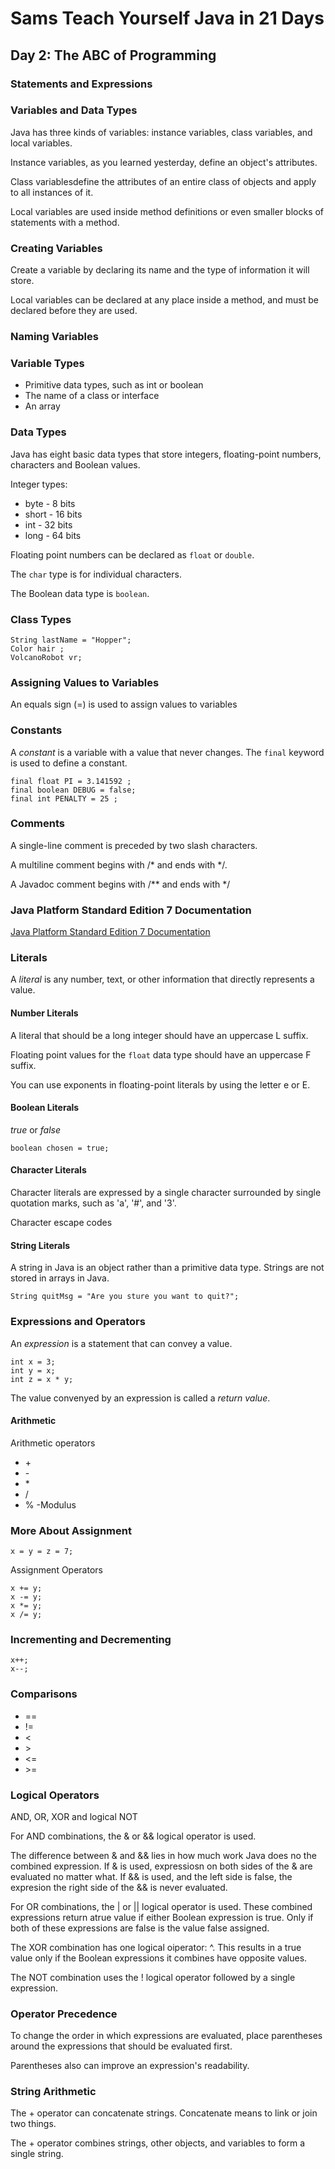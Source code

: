 # Sams Teach Yourself Java in 21 Days

## Day 2: The ABC of Programming

### Statements and Expressions

### Variables and Data Types

Java has three kinds of variables: instance variables, class variables, and local variables.

Instance variables, as you learned yesterday, define an object's attributes.

Class variablesdefine the attributes of an entire class of objects and apply to all instances of it.

Local variables are used inside method definitions or even smaller blocks of statements with a method.

### Creating Variables

Create a variable by declaring its name and the type of information it will store.

Local variables can be declared at any place inside a method, and must be declared before they are used.

### Naming Variables

### Variable Types

* Primitive data types, such as int or boolean
* The name of a class or interface
* An array

### Data Types

Java has eight basic data types that store integers, floating-point numbers, characters and Boolean values.

Integer types:
* byte - 8 bits
* short - 16 bits
* int - 32 bits
* long - 64 bits

Floating point numbers can be declared as `float` or `double`.

The `char` type is for individual characters.

The Boolean data type is `boolean`.

### Class Types

```
String lastName = "Hopper";
Color hair ;
VolcanoRobot vr;
```

### Assigning Values to Variables

An equals sign (=) is used to assign values to variables

### Constants

A *constant* is a variable with a value that never changes.
The `final` keyword is used to define a constant.

```
final float PI = 3.141592 ;
final boolean DEBUG = false;
final int PENALTY = 25 ;
```

### Comments

A single-line comment is preceded by two slash characters.

A multiline comment begins with /* and ends with */.

A Javadoc comment begins with /** and ends with */

### Java Platform Standard Edition 7 Documentation

[Java Platform Standard Edition 7 Documentation](https://docs.oracle.com/javase/7/docs/)

### Literals

A *literal* is any number, text, or other information that directly represents a value.

#### Number Literals

A literal that should be a long integer should have an uppercase L suffix.

Floating point values for the `float` data type should have an uppercase F suffix.

You can use exponents in floating-point literals by using the letter e or E.

#### Boolean Literals

*true* or *false*

```boolean chosen = true;```

#### Character Literals

Character literals are expressed by a single character surrounded by single quotation marks, such as 'a', '#', and '3'.

Character escape codes

#### String Literals

A string in Java is an object rather than a primitive data type.
Strings are not stored in arrays in Java.

`String quitMsg = "Are you sture you want to quit?";`

### Expressions and Operators

An *expression* is a statement that can convey a value.

```
int x = 3;
int y = x;
int z = x * y;
```

The value convenyed by an expression is called a *return value*.

#### Arithmetic

Arithmetic operators
* \+
* \-
* \*
* \/
* \% -Modulus

### More About Assignment

`x = y = z = 7;`

Assignment Operators
```
x += y;
x -= y;
x *= y;
x /= y;
```

### Incrementing and Decrementing

```
x++;
x--;
```

### Comparisons

* ==
* != 
* \<
* \>
* <=
* \>=

### Logical Operators

AND, OR, XOR and logical NOT

For AND combinations, the & or && logical operator is used.

The difference between & and && lies in how much work Java does no the combined expression. If & is used, expressiosn on both sides of the & are evaluated no matter what. If && is used, and the left side is false, the expresion the right side of the && is never evaluated.

For OR combinations, the | or || logical operator is used.
These combined expressions return atrue value if either Boolean expression is true.
Only if both of these expressions are false is the value false assigned.

The XOR combination has one logical oiperator: ^. This results in a true value only if 
the Boolean expressions it combines have opposite  values.

The NOT combination uses the ! logical operator followed by a single expression.

### Operator Precedence

To change the order in which expressions are evaluated, place parentheses around the expressions that should be evaluated first.

Parentheses also can improve an expression's readability.

### String Arithmetic

The + operator can concatenate strings. Concatenate means to link or join two things.

The + operator combines strings, other objects, and variables to form a single string.